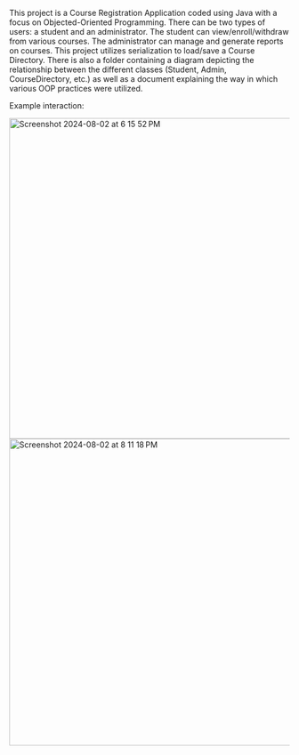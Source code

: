 This project is a Course Registration Application coded using Java with a focus on Objected-Oriented Programming. There can be two types of users: a student and an administrator. The student can view/enroll/withdraw from various courses. The administrator can manage and generate reports on courses. This project utilizes serialization to load/save a Course Directory. 
There is also a folder containing a diagram depicting the relationship between the different classes (Student, Admin, CourseDirectory, etc.) as well as a document explaining the way in which various OOP practices were utilized. 

Example interaction:

<img width="577" alt="Screenshot 2024-08-02 at 6 15 52 PM" src="https://github.com/user-attachments/assets/c84b1423-817e-4879-9e8b-4f0f0ccae9b8">

<img width="552" alt="Screenshot 2024-08-02 at 8 11 18 PM" src="https://github.com/user-attachments/assets/b0de374d-a56b-4ef6-8023-1b1e13deab59">
